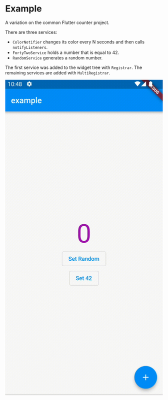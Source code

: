 # Example

A variation on the common Flutter counter project. 

There are three services:
- `ColorNotifier` changes its color every N seconds and then calls `notifyListeners`.
- `FortyTwoService` holds a number that is equal to 42.
- `RandomService` generates a random number.

The first service was added to the widget tree with `Registrar`. The remaining services are added with `MultiRegistrar`.

![example](https://github.com/buttonsrtoys/registrar/blob/main/example/example.gif)